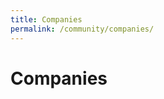 ```yaml
---
title: Companies
permalink: /community/companies/
---
```

<h1 style="text-align:centre;">Companies</h1>
